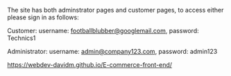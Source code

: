 The site has both adminstrator pages and customer pages, to access either please sign in as follows:

Customer: username: footballblubber@googlemail.com, password: Technics1

Administrator: username: admin@company123.com, password: admin123

https://webdev-davidm.github.io/E-commerce-front-end/
